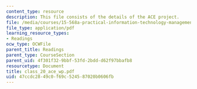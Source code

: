 ```yaml
---
content_type: resource
description: This file consists of the details of the ACE project.
file: /media/courses/15-568a-practical-information-technology-management-spring-2005/47ccdc2849c0f69c524587020b0606fb_class_20_ace_wp.pdf
file_type: application/pdf
learning_resource_types:
- Readings
ocw_type: OCWFile
parent_title: Readings
parent_type: CourseSection
parent_uid: 4f301f32-9bbf-53fd-2bdd-d62f97bbafb8
resourcetype: Document
title: class_20_ace_wp.pdf
uid: 47ccdc28-49c0-f69c-5245-87020b0606fb
---
```

